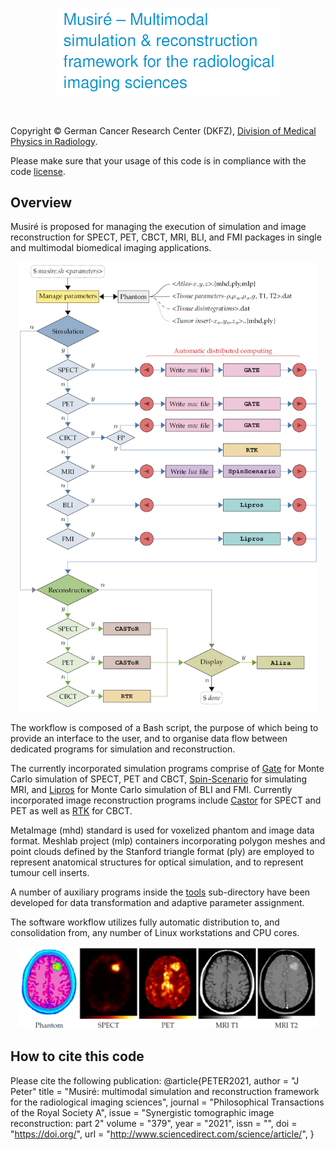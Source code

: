 <p align="center"><img src="./musire-logo.png"  width=356></p><br>

Copyright © German Cancer Research Center (DKFZ), <a href="https://www.dkfz.de/en/medphysrad/index.php">Division of Medical Physics in Radiology</a>.<br>

Please make sure that your usage of this code is in compliance with the code <a href="./LICENSE">license</a>.

## Overview

Musiré is proposed for managing the execution of simulation and image reconstruction for SPECT, PET, CBCT, MRI, BLI, and FMI packages in single and multimodal biomedical imaging applications.

<p align="center"><img src="./workflow.png"  width="480"></p>

The workflow is composed of a Bash script, the purpose of which being to provide an interface to the user, and to organise data flow between dedicated programs for simulation and reconstruction.

The currently incorporated simulation programs comprise of <a href="http://www.opengatecollaboration.org/">Gate</a> for Monte Carlo simulation of SPECT, PET and CBCT, <a href="https://github.com/spin-scenario/spin-scenario">Spin-Scenario</a> for simulating MRI, and <a href="https://github.com/dkfz-med-phys-rad/lipros">Lipros</a> for Monte Carlo simulation of BLI and FMI.
Currently incorporated image reconstruction programs include <a href="https://www.castor-project.org/">Castor</a> for SPECT and PET as well as <a href="https://www.openrtk.org/">RTK</a> for CBCT.

MetaImage (mhd) standard is used for voxelized phantom and image data format.
Meshlab project (mlp) containers incorporating polygon meshes and point clouds defined by the Stanford triangle format (ply) are employed to represent anatomical structures for optical simulation, and to represent tumour cell inserts.

A number of auxiliary programs inside the <a href="./tools/">tools</a> sub-directory have been developed for data transformation and adaptive parameter assignment.

The software workflow utilizes fully automatic distribution to, and consolidation from, any number of Linux workstations and CPU cores.

<p align="center"><img src="./results-example.png"  width="480"></p>

## How to cite this code
Please cite the following publication:
        @article{PETER2021,
        author = "J Peter"
        title = "Musiré: multimodal simulation and reconstruction framework for the radiological imaging sciences",
        journal = "Philosophical Transactions of the Royal Society A",
        issue = "Synergistic tomographic image reconstruction: part 2"
        volume = "379",
        year = "2021",
        issn = "",
        doi = "https://doi.org/",
        url = "http://www.sciencedirect.com/science/article/",
        }





